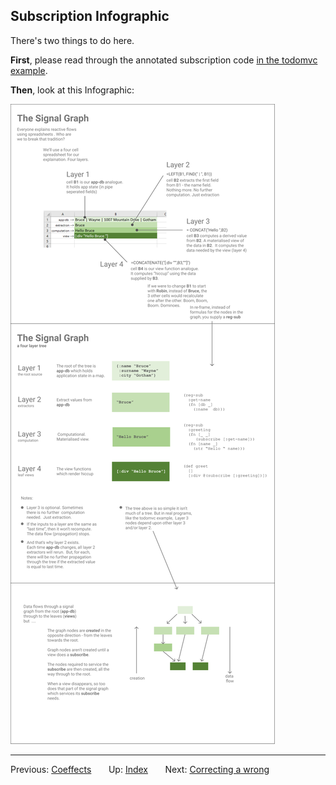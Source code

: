 ## Subscription Infographic

There's two things to do here. 

**First**, please read through the 
annotated subscription code [in the todomvc example](https://github.com/Day8/re-frame/blob/master/examples/todomvc/src/todomvc/subs.cljs).

**Then**, look at this Infographic:

<img src="/images/subscriptions.png?raw=true">

*** 

Previous:  [Coeffects](Coeffects.md)&nbsp;&nbsp;&nbsp;&nbsp;&nbsp;&nbsp;
Up:  [Index](README.md)&nbsp;&nbsp;&nbsp;&nbsp;&nbsp;&nbsp;
Next:  [Correcting a wrong](SubscriptionsCleanup.md)&nbsp;&nbsp;&nbsp;&nbsp;&nbsp;&nbsp;


<!-- START doctoc generated TOC please keep comment here to allow auto update -->
<!-- DON'T EDIT THIS SECTION, INSTEAD RE-RUN doctoc TO UPDATE -->
<!-- END doctoc generated TOC please keep comment here to allow auto update -->

